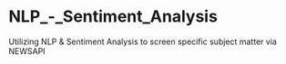 # NLP_-_Sentiment_Analysis
Utilizing NLP &amp; Sentiment Analysis to screen specific subject matter via NEWSAPI
